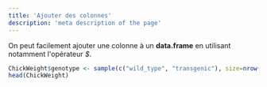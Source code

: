```yaml
---
title: 'Ajouter des colonnes'
description: 'meta description of the page'
---
```


On peut facilement ajouter une colonne à un **data.frame** en utilisant notamment l'opérateur *$*.

```r
ChickWeight$genotype <- sample(c("wild_type", "transgenic"), size=nrow(ChickWeight), replace=TRUE)
head(ChickWeight)                        
```
